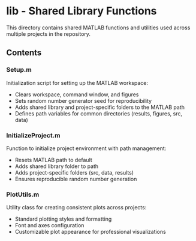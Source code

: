 # lib - Shared Library Functions

This directory contains shared MATLAB functions and utilities used across multiple projects in the repository.

## Contents

### Setup.m
Initialization script for setting up the MATLAB workspace:
- Clears workspace, command window, and figures
- Sets random number generator seed for reproducibility
- Adds shared library and project-specific folders to the MATLAB path
- Defines path variables for common directories (results, figures, src, data)

### InitializeProject.m
Function to initialize project environment with path management:
- Resets MATLAB path to default
- Adds shared library folder to path
- Adds project-specific folders (src, data, results)
- Ensures reproducible random number generation

### PlotUtils.m
Utility class for creating consistent plots across projects:
- Standard plotting styles and formatting
- Font and axes configuration
- Customizable plot appearance for professional visualizations

